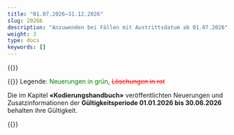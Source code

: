 ```yaml
---
title: "01.07.2026–31.12.2026"
slug: 2026b
description: "Anzuwenden bei Fällen mit Austrittsdatum ab 01.07.2026"
weight: 3
type: docs
keywords: []
---
```


{{<printButton>}}
  
{{<markdown>}}
Legende: <font color="green">Neuerungen in grün</font>, <font color="red">~~Löschungen in rot~~</font>


Die im Kapitel **«Kodierungshandbuch»** veröffentlichten Neuerungen und Zusatzinformationen der **Gültigkeitsperiode 01.01.2026 bis 30.06.2026** behalten ihre Gültigkeit.

{{</markdown>}}